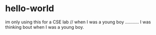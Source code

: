 # hello-world
im only using this for a CSE lab
// when I was a young boy ........... 
I was thinking bout when I was a young boy.
